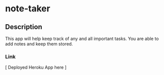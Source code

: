 # note-taker

## Description
This app will help keep track of any and all important tasks. You are able to add notes and keep them stored.

### Link
[ Deployed Heroku App here ]